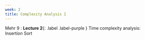```yaml
---
week: 2
title: Complexity Analysis I
---
```


Mehr 9
: **Lecture 2**{: .label .label-purple } Time complexity analysis: Insertion Sort
